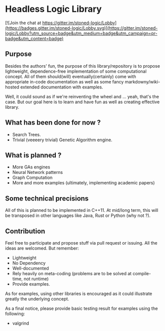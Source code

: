 # Headless Logic Library

[![Join the chat at https://gitter.im/stoned-logic/Lobby](https://badges.gitter.im/stoned-logic/Lobby.svg)](https://gitter.im/stoned-logic/Lobby?utm_source=badge&utm_medium=badge&utm_campaign=pr-badge&utm_content=badge)

## Purpose

Besides the authors' fun, the purpose of this library/repository is to propose lightweight, dependence-free implementation of some computational concept. All of them should(will) eventually(certainly) come with appropriate in-code documentation as well as some fancy markdowny/wiki-hosted extended documentation with examples.

Well, it could sound as if we're reinventing the wheel and ... yeah, that's the case. But our goal here is to learn and have fun as well as creating effective library.

## What has been done for now ?

- Search Trees.
- Trivial (veeeery trivial) Genetic Algorithm engine.

## What is planned ?

- More GAs engines
- Neural Network patterns
- Graph Computation
- More and more examples (ultimately, implementing academic papers)

## Some technical precisions

All of this is planned to be implemented in C++11. At mid/long term, this will be transposed in other languages like Java, Rust or Python (why not ?).

## Contribution

Feel free to participate and propose stuff via pull request or issuing. All the ideas are welcomed. But remember:
- Lightweight
- No Dependency
- Well-documented
- Rely heavily on meta-coding (problems are to be solved at compile-time, not runtime)
- Provide examples.

As for examples, using other libraries is encouraged as it could illustrate greatly the underlying concept.

As a final notice, please provide basic testing result for examples using the following:
- valgrind
